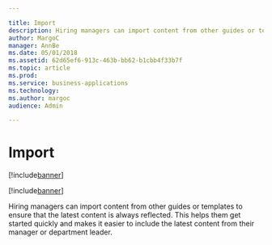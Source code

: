 ```yaml
---

title: Import
description: Hiring managers can import content from other guides or templates to ensure that the latest content is always reflected.
author: MargoC
manager: AnnBe
ms.date: 05/01/2018
ms.assetid: 62d65ef6-913c-463b-bb62-b1cbb4f33b7f
ms.topic: article
ms.prod: 
ms.service: business-applications
ms.technology: 
ms.author: margoc
audience: Admin

---
```

#  Import 

[!include[banner](../../../includes/banner.md)]

[!include[banner](../../../includes/public-preview.md)]

Hiring managers can import content from other guides or templates to ensure that
the latest content is always reflected. This helps them get started quickly and
makes it easier to include the latest content from their manager or department
leader.
